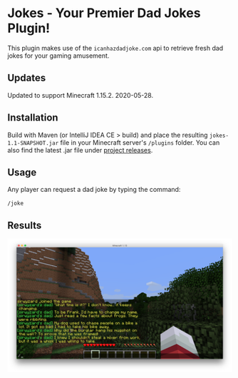 # Jokes - Your Premier Dad Jokes Plugin!

This plugin makes use of the `icanhazdadjoke.com` api to retrieve fresh dad jokes for your gaming amusement.

## Updates

Updated to support Minecraft 1.15.2. 2020-05-28.

## Installation

Build with Maven (or IntelliJ IDEA CE > build) and place the resulting `jokes-1.1-SNAPSHOT.jar` file in your Minecraft server's `/plugins` folder. You can also find the latest .jar file under [project releases](https://github.com/halfnibble/jokesmc/releases).

## Usage

Any player can request a dad joke by typing the command:

    /joke
    
## Results

![](SirWyzardJokes.png)
